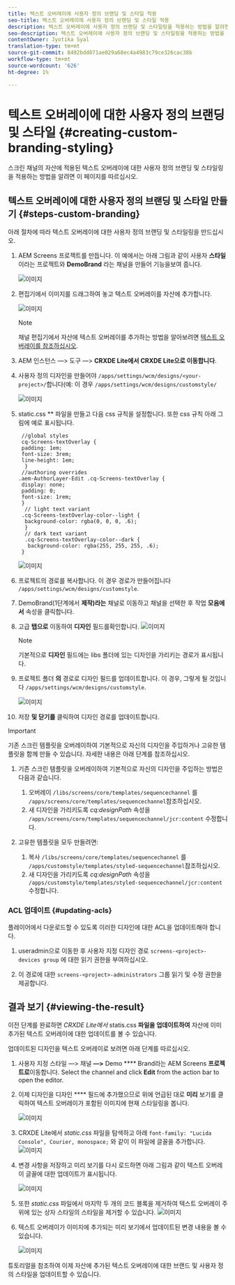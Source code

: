 ```yaml
---
title: 텍스트 오버레이에 사용자 정의 브랜딩 및 스타일 적용
seo-title: 텍스트 오버레이에 사용자 정의 브랜딩 및 스타일 적용
description: 텍스트 오버레이에 사용자 정의 브랜딩 및 스타일링을 적용하는 방법을 알려면 이 페이지를 따르십시오.
seo-description: 텍스트 오버레이에 사용자 정의 브랜딩 및 스타일링을 적용하는 방법을 알려면 이 페이지를 따르십시오.
contentOwner: Jyotika Syal
translation-type: tm+mt
source-git-commit: 8492bdd071ae029a68ec4a4983c79ce326cac38b
workflow-type: tm+mt
source-wordcount: '626'
ht-degree: 1%

---
```



# 텍스트 오버레이에 대한 사용자 정의 브랜딩 및 스타일 {#creating-custom-branding-styling}

스크린 채널의 자산에 적용된 텍스트 오버레이에 대한 사용자 정의 브랜딩 및 스타일링을 적용하는 방법을 알려면 이 페이지를 따르십시오.

## 텍스트 오버레이에 대한 사용자 정의 브랜딩 및 스타일 만들기 {#steps-custom-branding}

아래 절차에 따라 텍스트 오버레이에 대한 사용자 정의 브랜딩 및 스타일링을 만드십시오.

1. AEM Screens 프로젝트를 만듭니다. 이 예에서는 아래 그림과 같이 사용자 **스타일** 이라는 프로젝트와 **DemoBrand** 라는 채널을 만들어 기능을보여 줍니다.

   ![이미지](/help/user-guide/assets/custom-brand/custom-brand1.png)

1. 편집기에서 이미지를 드래그하여 놓고 텍스트 오버레이를 자산에 추가합니다.

   ![이미지](/help/user-guide/assets/custom-brand/custom-brand2.png)

   >[!NOTE]
   >채널 편집기에서 자산에 텍스트 오버레이를 추가하는 방법을 알아보려면 [텍스트 오버레이를 참조하십시오](/help/user-guide/text-overlay.md).

1. AEM 인스턴스 —> 도구 —> **CRXDE Lite에서 CRXDE Lite으로 이동합니다**.

1. 사용자 정의 디자인을 만들어야 `/apps/settings/wcm/designs/<your-project>/`합니다(예: 이 경우 `/apps/settings/wcm/designs/customstyle/`

   ![이미지](/help/user-guide/assets/custom-brand/custom-brand3.png)

1. static.css ** 파일을 만들고 다음 css 규칙을 설정합니다. 또한 css 규칙 아래 그림에 예로 표시됩니다.

   ```shell
    //global styles
    cq-Screens-textOverlay {
    padding: 1em;
    font-size: 3rem;
    line-height: 1em;
     }
    //authoring overrides
   .aem-AuthorLayer-Edit .cq-Screens-textOverlay {
    display: none;
    padding: 0;
    font-size: 1rem;
    }
     // light text variant
    .cq-Screens-textOverlay-color--light {
     background-color: rgba(0, 0, 0, .6);
     }
     // dark text variant
     .cq-Screens-textOverlay-color--dark {
      background-color: rgba(255, 255, 255, .6);
    }
   ```

   ![이미지](/help/user-guide/assets/custom-brand/custom-brand4.png)

1. 프로젝트의 경로를 복사합니다. 이 경우 경로가 만들어집니다 `/apps/settings/wcm/designs/customstyle`.

1. DemoBrand(1단계에서 **제작)라는** 채널로 이동하고 채널을 선택한 후 작업 **모음에서** 속성을 클릭합니다.

1. 고급 **탭으로** 이동하여 **디자인** 필드를확인합니다.
   ![이미지](/help/user-guide/assets/custom-brand/custom-brand5.png)

   >[!NOTE]
   >기본적으로 **디자인** 필드에는 libs 폴더에 있는 디자인을 가리키는 경로가 표시됩니다.

1. 프로젝트 폴더 **의** 경로로 디자인 필드를 업데이트합니다. 이 경우, 그렇게 될 것입니다 `/apps/settings/wcm/designs/customstyle`.

   ![이미지](/help/user-guide/assets/custom-brand/custom-brand6.png)

1. 저장 **및 닫기를** 클릭하여 디자인 경로를 업데이트합니다.

>[!IMPORTANT]
>
>기존 스크린 템플릿을 오버레이하여 기본적으로 자신의 디자인을 주입하거나 고유한 템플릿을 함께 만들 수 있습니다. 자세한 내용은 아래 단계를 참조하십시오.

1. 기존 스크린 템플릿을 오버레이하여 기본적으로 자신의 디자인을 주입하는 방법은 다음과 같습니다.

   1. 오버레이 `/libs/screens/core/templates/sequencechannel` 를 `/apps/screens/core/templates/sequencechannel`참조하십시오.
   1. 새 디자인을 가리키도록 *cq:designPath* 속성을 `/apps/screens/core/templates/sequencechannel/jcr:content` 수정합니다.

1. 고유한 템플릿을 모두 만들려면:
   1. 복사 `/libs/screens/core/templates/sequencechannel` 를 `/apps/customstyle/templates/styled-sequencechannel`참조하십시오.
   1. 새 디자인을 가리키도록 *cq:designPath* 속성을 `/apps/customstyle/templates/styled-sequencechannel/jcr:content` 수정합니다.


### ACL 업데이트 {#updating-acls}

플레이어에서 다운로드할 수 있도록 이러한 디자인에 대한 ACL을 업데이트해야 합니다.

1. useradmin으로 이동한 후 사용자 지정 디자인 경로 `screens-<project>-devices group` 에 대한 읽기 권한을 부여하십시오.

1. 이 경로에 대한 `screens-<project>-administrators` 그룹 읽기 및 수정 권한을 제공합니다.

## 결과 보기 {#viewing-the-result}

이전 단계를 완료하면 *CRXDE Lite에서* statis.css **파일을 업데이트하여** 자산에 이미 추가된 텍스트 오버레이에 대한 업데이트를 볼 수 있습니다.

업데이트된 디자인을 텍스트 오버레이로 보려면 아래 단계를 따르십시오.

1. 사용자 지정 스타일 —> 채널 **—>** Demo **** Brand라는 AEM Screens **프로젝트로**&#x200B;이동합니다. Select the channel and click **Edit** from the action bar to open the editor.

1. 이제 디자인을 디자인 **** 필드에 추가했으므로 위에 언급된 대로 **미리** 보기를 클릭하여 텍스트 오버레이가 포함된 이미지에 현재 스타일링을 봅니다.

   ![이미지](/help/user-guide/assets/custom-brand/custom-brand7.png)

1. CRXDE Lite에서 *static.css* 파일을 탐색하고 아래 `font-family: "Lucida Console", Courier, monospace;` 와 같이 이 파일에 글꼴을 추가합니다.
   ![이미지](/help/user-guide/assets/custom-brand/custom-brand8.png)

1. 변경 사항을 저장하고 미리 보기를 다시 로드하면 아래 그림과 같이 텍스트 오버레이 글꼴에 대한 업데이트가 표시됩니다.

   ![이미지](/help/user-guide/assets/custom-brand/custom-brand9.png)

1. 또한 *static.css* 파일에서 마지막 두 개의 코드 블록을 제거하여 텍스트 오버레이 주위에 있는 상자 스타일의 스타일을 제거할 수 있습니다.
   ![이미지](/help/user-guide/assets/custom-brand/custom-brand10.png)

1. 텍스트 오버레이가 이미지에 추가되는 미리 보기에서 업데이트된 변경 내용을 볼 수 있습니다.

   ![이미지](/help/user-guide/assets/custom-brand/custom-brand11.png)

튜토리얼을 참조하여 이제 자산에 추가된 텍스트 오버레이에 대한 브랜드 및 사용자 정의 스타일을 업데이트할 수 있습니다.









